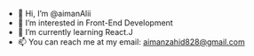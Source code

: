- 👋 Hi, I’m @aimanAlii
- 👀 I’m interested in Front-End Development
- 🌱 I’m currently learning React.J
- 📫 You can reach me at my email: aimanzahid828@gmail.com

<!---
aimanAlii/aimanAlii is a ✨ special ✨ repository because its `README.md` (this file) appears on your GitHub profile.
You can click the Preview link to take a look at your changes.
--->
